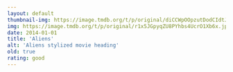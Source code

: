 ```yaml
---
layout: default
thumbnail-img: https://image.tmdb.org/t/p/original/diCCWpOOpzutDodCIdtJl0ch4Lb.png
img: https://image.tmdb.org/t/p/original/r1x5JGpyqZU8PYhbs4UcrO1Xb6x.jpg
date: 2014-01-01
title: 'Aliens'
alt: 'Aliens stylized movie heading'
old: true
rating: good
---
```

